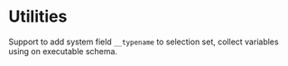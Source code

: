 Utilities
==========

Support to add system field `__typename` to selection set, collect variables using on executable schema.

